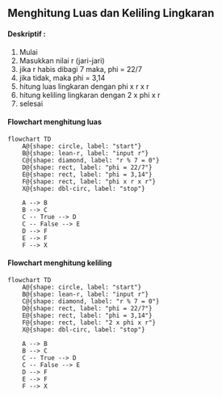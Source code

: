 ## Menghitung Luas dan Keliling Lingkaran

#### Deskriptif :

1. Mulai
2. Masukkan nilai r (jari-jari)
3. jika r habis dibagi 7 maka, phi = 22/7
4. jika tidak, maka phi = 3,14
5. hitung luas lingkaran dengan phi x r  x r
5. hitung keliling lingkaran dengan 2 x phi x r
6. selesai

#### Flowchart menghitung luas

```mermaid
flowchart TD
    A@{shape: circle, label: "start"}
    B@{shape: lean-r, label: "input r"}
    C@{shape: diamond, label: "r % 7 = 0"}
    D@{shape: rect, label: "phi = 22/7"} 
    E@{shape: rect, label: "phi = 3,14"} 
    F@{shape: rect, label: "phi x r x r"} 
    X@{shape: dbl-circ, label: "stop"}

    A --> B
    B --> C
    C -- True --> D
    C -- False --> E
    D --> F
    E --> F
    F --> X

```

#### Flowchart menghitung keliling

```mermaid
flowchart TD
    A@{shape: circle, label: "start"}
    B@{shape: lean-r, label: "input r"}
    C@{shape: diamond, label: "r % 7 = 0"}
    D@{shape: rect, label: "phi = 22/7"} 
    E@{shape: rect, label: "phi = 3,14"} 
    F@{shape: rect, label: "2 x phi x r"} 
    X@{shape: dbl-circ, label: "stop"}

    A --> B
    B --> C
    C -- True --> D
    C -- False --> E
    D --> F
    E --> F
    F --> X

```
